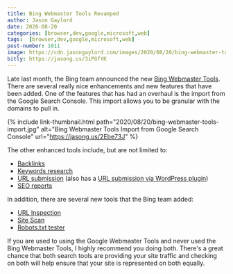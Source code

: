 ```yaml
---
title: Bing Webmaster Tools Revamped
author: Jason Gaylord
date: 2020-08-20
categories: [browser,dev,google,microsoft,web]
tags:  [browser,dev,google,microsoft,web]
post-number: 1011
image: https://cdn.jasongaylord.com/images/2020/08/20/bing-webmaster-tools-import.jpg
bitly: https://jasong.us/3iPGfYK
---
```


Late last month, the Bing team announced the new [Bing Webmaster Tools](https://jasong.us/3iTRDD0). There are several really nice enhancements and new features that have been added. One of the features that has had an overhaul is the import from the Google Search Console. This import allows you to be granular with the domains to pull in. 

{% include link-thumbnail.html path="2020/08/20/bing-webmaster-tools-import.jpg" alt="Bing Webmaster Tools Import from Google Search Console" url="https://jasong.us/2Ebe73J" %}

The other enhanced tools include, but are not limited to:

* [Backlinks](https://jasong.us/2CMJGjK)
* [Keywords research](https://jasong.us/3g7goK8)
* [URL submission](https://jasong.us/3gjCjhu) (also has a [URL submission via WordPress plugin](https://jasong.us/3kZzt4G))
* [SEO reports](https://jasong.us/3kWFKxY)

In addition, there are several new tools that the Bing team added:

* [URL Inspection](https://jasong.us/3iX7wbP)
* [Site Scan](https://jasong.us/2Q5VrEH)
* [Robots.txt tester](https://jasong.us/2E99zuv)

If you are used to using the Google Webmaster Tools and never used the Bing Webmaster Tools, I highly recommend you doing both. There's a great chance that both search tools are providing your site traffic and checking on both will help ensure that your site is represented on both equally.